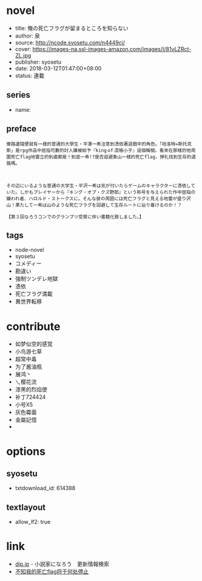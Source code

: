 # novel

- title: 俺の死亡フラグが留まるところを知らない
- author: 泉
- source: http://ncode.syosetu.com/n4449cj/
- cover: https://images-na.ssl-images-amazon.com/images/I/81vLZRct-ZL.jpg
- publisher: syosetu
- date: 2018-03-12T01:47:00+08:00
- status: 連載

## series

- name:

## preface


```
像路邊隨便就有一樣的普通的大學生‧平澤一希注意到憑依著遊戲中的角色。「哈洛特=斯托克斯」是rpg作品中屈指可數的討人嫌被給予『king‧of‧混帳小子』這個稱號。看來在那樣的他周圍死亡flag地雷立的到處都是！到底一希!?是否迴避象山一樣的死亡flag，掙扎找到生存的道路嗎。



その辺にいるような普通の大学生・平沢一希は気が付いたらゲームのキャラクターに憑依していた。しかもプレイヤーから『キング・オブ・クズ野郎』という称号を与えられた作中屈指の嫌われ者、ハロルド・ストークスに。そんな彼の周囲には死亡フラグと見える地雷が盛り沢山！果たして一希は山のような死亡フラグを回避して生存ルートに辿り着けるのか！？

【第３回なろうコンでのグランプリ受賞に伴い書籍化致しました。】
```

## tags

- node-novel
- syosetu
- コメディー
- 勘違い
- 強制ツンデレ地獄
- 憑依
- 死亡フラグ満載
- 異世界転移

# contribute

- 如梦似空的感覚
- 小鸟游七草
- 超常中毒
- 为了酱油瓶
- 展鸿丶
- 乀樱花流
- 漆黑的烈焰使
- 补丁724424
- 小号X5
- 灰色霉菌
- 金屬記憶
- 

# options

## syosetu

- txtdownload_id: 614388

## textlayout

- allow_lf2: true

# link

- [dip.jp](https://narou.dip.jp/search.php?text=n4449cj&novel=all&genre=all&new_genre=all&length=0&down=0&up=100) - 小説家になろう　更新情報検索
- [不知我的死亡flag将于何处停止](https://tieba.baidu.com/f?kw=%E4%B8%8D%E7%9F%A5%E6%88%91%E7%9A%84%E6%AD%BB%E4%BA%A1flag%E5%B0%86%E4%BA%8E%E4%BD%95%E5%A4%84%E5%81%9C%E6%AD%A2&ie=utf-8 "不知我的死亡flag将于何处停止")





